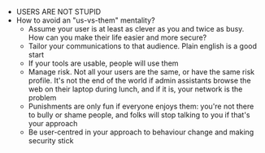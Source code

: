 - USERS ARE NOT STUPID
- How to avoid an "us-vs-them" mentality?
	- Assume your user is at least as clever as you and twice as busy. How can you make their life easier and more secure?
	- Tailor your communications to that audience. Plain english is a good start
	- If your tools are usable, people will use them
	- Manage risk. Not all your users are the same, or have the same risk profile. It's not the end of the world if admin assistants browse the web on their laptop during lunch, and if it is, your network is the problem
	- Punishments are only fun if everyone enjoys them: you're not there to bully or shame people, and folks will stop talking to you if that's your approach
	- Be user-centred in your approach to behaviour change and making security stick